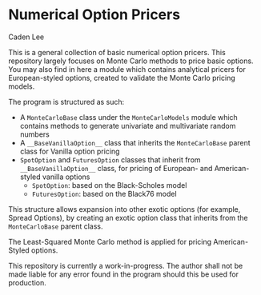 # Numerical Option Pricers
Caden Lee

This is a general collection of basic numerical option pricers.
This repository largely focuses on Monte Carlo methods to price basic options. 
You may also find in here a module which contains analytical pricers for European-styled options, created to validate the Monte Carlo pricing models.

The program is structured as such:
- A `MonteCarloBase` class under the `MonteCarloModels` module which contains methods to generate univariate and multivariate random numbers
- A `__BaseVanillaOption__` class that inherits the `MonteCarloBase` parent class for Vanilla option pricing
- `SpotOption` and `FuturesOption` classes that inherit from `__BaseVanillaOption__` class, for pricing of European- and American-styled vanilla options
    - `SpotOption`: based on the Black-Scholes model
    - `FuturesOption`: based on the Black76 model

This structure allows expansion into other exotic options (for example, Spread Options), by creating an exotic option class that inherits from the `MonteCarloBase` parent class.

The Least-Squared Monte Carlo method is applied for pricing American-Styled options.

This repository is currently a work-in-progress. The author shall not be made liable for any error found in the program should this be used for production.